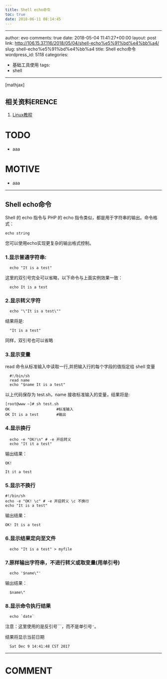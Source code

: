 ```yaml
---
title: Shell echo命令
toc: true
date: 2018-06-11 08:14:45
---
```

---
author: evo
comments: true
date: 2018-05-04 11:41:27+00:00
layout: post
link: http://106.15.37.116/2018/05/04/shell-echo%e5%91%bd%e4%bb%a4/
slug: shell-echo%e5%91%bd%e4%bb%a4
title: Shell echo命令
wordpress_id: 5118
categories:
- 基础工具使用
tags:
- shell
---

<!-- more -->

[mathjax]


## 相关资料ERENCE





 	
  1. [Linux教程](https://www.w3cschool.cn/linux/)




# TODO





 	
  * aaa




# MOTIVE





 	
  * aaa





* * *





## Shell echo命令


Shell 的 echo 指令与 PHP 的 echo 指令类似，都是用于字符串的输出。命令格式：

    
    echo string
    


您可以使用echo实现更复杂的输出格式控制。


### 1.显示普通字符串:



    
      echo "It is a test"
    


这里的双引号完全可以省略，以下命令与上面实例效果一致：

    
      echo It is a test
    




### 2.显示转义字符



    
      echo "\"It is a test\""
    


结果将是:

    
      "It is a test"
    


同样，双引号也可以省略


### 3.显示变量


read 命令从标准输入中读取一行,并把输入行的每个字段的值指定给 shell 变量

    
      #!/bin/sh
      read name 
      echo "$name It is a test"
    


以上代码保存为 test.sh，name 接收标准输入的变量，结果将是:

    
    [root@www ~]# sh test.sh
    OK                     #标准输入
    OK It is a test        #输出
    




### 4.显示换行



    
      echo -e "OK!\n" # -e 开启转义
      echo "It it a test"
    


输出结果：

    
    OK!
    
    It it a test
    




### 5.显示不换行



    
    #!/bin/sh
    echo -e "OK! \c" # -e 开启转义 \c 不换行
    echo "It is a test"
    


输出结果：

    
    OK! It is a test
    




### 6.显示结果定向至文件



    
      echo "It is a test" > myfile




### 7.原样输出字符串，不进行转义或取变量(用单引号)



    
      echo '$name\"'


输出结果：

    
      $name\"
    




### 8.显示命令执行结果



    
      echo `date`


注意：这里使用的是反引号```，而不是单引号`'`。

结果将显示当前日期

    
      Sat Dec 9 14:41:48 CST 2017
























* * *





# COMMENT



